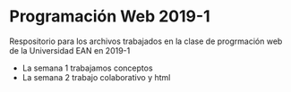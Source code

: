 # Programación Web 2019-1
Respositorio para los archivos trabajados en la clase de progrmación web de la Universidad EAN en 2019-1

- La semana 1 trabajamos conceptos
- La semana 2 trabajo colaborativo y html
